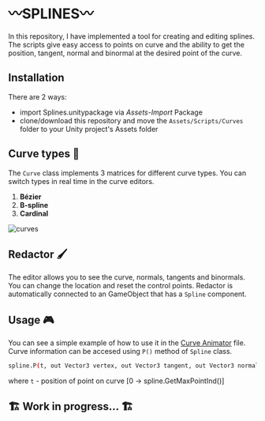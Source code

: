 # 〰️SPLINES〰️
In this repository, I have implemented a tool for creating and editing splines. The scripts give easy access to points on curve and the ability to get the position, tangent, normal and binormal at the desired point of the curve.

## Installation
There are 2 ways:
- import Splines.unitypackage via *Assets-Import* Package
- clone/download this repository and move the `Assets/Scripts/Curves` folder to your Unity project's Assets folder

## Curve types 🔢
The `Curve` class implements 3 matrices for different curve types. You can switch types in real time in the curve editors.
1) **Bézier**
2) **B-spline**
3) **Cardinal**

![curves](https://github.com/akihiko47/Parametric-Curves-And-Splines/blob/main/Images/curves.gif)

## Redactor 🖌️
The editor allows you to see the curve, normals, tangents and binormals. You can change the location and reset the control points.
Redactor is automatically connected to an GameObject that has a `Spline` component.

## Usage 🎮
You can see a simple example of how to use it in the [Curve Animator](https://github.com/akihiko47/Parametric-Curves-And-Splines/blob/main/Assets/Scripts/Curves/Curve%20Animator.cs) file. Curve information can be accesed using `P()` method of `Spline` class.

   ```sh
   spline.P(t, out Vector3 vertex, out Vector3 tangent, out Vector3 normal, out Vector3 binormal);
   ```

where `t` - position of point on curve [0 -> spline.GetMaxPointInd()]



## 🏗️ Work in progress... 🏗️
